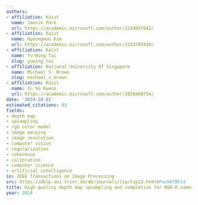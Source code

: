 ```yaml
---
authors:
- affiliation: Kaist
  name: Jaesik Park
  url: https://academic.microsoft.com/author/2144847042/
- affiliation: Kaist
  name: Hyeongwoo Kim
  url: https://academic.microsoft.com/author/2153785420/
- affiliation: Kaist
  name: Yu-Wing Tai
  slug: yuwing_tai
- affiliation: National University Of Singapore
  name: Michael S. Brown
  slug: michael_s_brown
- affiliation: Kaist
  name: In So Kweon
  url: https://academic.microsoft.com/author/2026468754/
date: '2014-10-01'
estimated_citations: 83
fields:
- depth map
- upsampling
- rgb color model
- image warping
- image resolution
- computer vision
- regularization
- coherence
- calibration
- computer science
- artificial intelligence
in: IEEE Transactions on Image Processing
src: https://dblp.uni-trier.de/db/journals/tip/tip23.html#ParkKTBK14
title: High-quality depth map upsampling and completion for RGB-D cameras.
year: 2014
---
```

